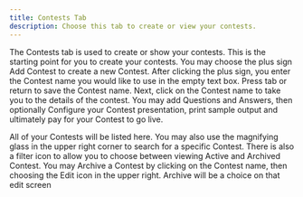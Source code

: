 ```yaml
---
title: Contests Tab
description: Choose this tab to create or view your contests.
---
```


The Contests tab is used to create or show your contests.  This is the starting point for you to create your contests.
You may choose the plus sign Add Contest to create a new Contest.  After clicking the plus sign, you enter the Contest name you would like
to use in the empty text box.  Press tab or return to save the Contest name.  Next, click on the Contest name to take you to the details
of the contest.  You may add Questions and Answers, then optionally Configure your Contest presentation, print sample output and ultimately
pay for your Contest to go live.

All of your Contests will be listed here.  You may also use the magnifying glass in the upper right corner to search for a specific Contest.
There is also a filter icon to allow you to choose between viewing Active and Archived Contest.  You may Archive a Contest by clicking on the 
Contest name, then choosing the Edit icon in the upper right.  Archive will be a choice on that edit screen
